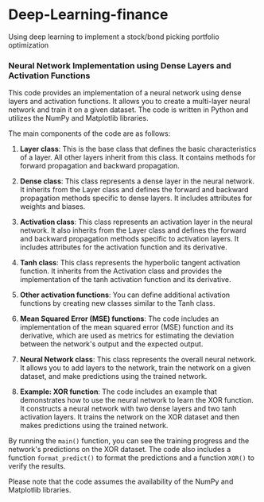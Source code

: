 # Deep-Learning-finance
Using deep learning to implement a stock/bond picking portfolio optimization 

### Neural Network Implementation using Dense Layers and Activation Functions

This code provides an implementation of a neural network using dense layers and activation functions. It allows you to create a multi-layer neural network and train it on a given dataset. The code is written in Python and utilizes the NumPy and Matplotlib libraries.

The main components of the code are as follows:

1. **Layer class**: This is the base class that defines the basic characteristics of a layer. All other layers inherit from this class. It contains methods for forward propagation and backward propagation.

2. **Dense class**: This class represents a dense layer in the neural network. It inherits from the Layer class and defines the forward and backward propagation methods specific to dense layers. It includes attributes for weights and biases.

3. **Activation class**: This class represents an activation layer in the neural network. It also inherits from the Layer class and defines the forward and backward propagation methods specific to activation layers. It includes attributes for the activation function and its derivative.

4. **Tanh class**: This class represents the hyperbolic tangent activation function. It inherits from the Activation class and provides the implementation of the tanh activation function and its derivative.

5. **Other activation functions**: You can define additional activation functions by creating new classes similar to the Tanh class.

6. **Mean Squared Error (MSE) functions**: The code includes an implementation of the mean squared error (MSE) function and its derivative, which are used as metrics for estimating the deviation between the network's output and the expected output.

7. **Neural Network class**: This class represents the overall neural network. It allows you to add layers to the network, train the network on a given dataset, and make predictions using the trained network.

8. **Example: XOR function**: The code includes an example that demonstrates how to use the neural network to learn the XOR function. It constructs a neural network with two dense layers and two tanh activation layers. It trains the network on the XOR dataset and then makes predictions using the trained network.

By running the `main()` function, you can see the training progress and the network's predictions on the XOR dataset. The code also includes a function `format_predict()` to format the predictions and a function `XOR()` to verify the results.

Please note that the code assumes the availability of the NumPy and Matplotlib libraries.
